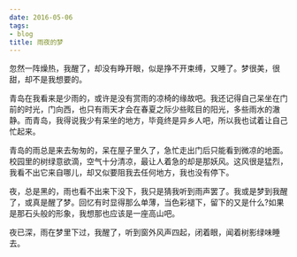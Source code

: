 ```yaml
---
date: 2016-05-06
tags:
- blog
title: 雨夜的梦
---
```


忽然一阵燥热，我醒了，却没有睁开眼，似是挣不开束缚，又睡了。梦很美，很甜，却不是我想要的。
<!--more-->

青岛在我看来是少雨的，或许是没有赏雨的凉椅的缘故吧。我还记得自己呆坐在门前的时光，门向西，也只有雨天才会在春夏之际少些眩目的阳光，多些雨水的澈静。而青岛，我得说我少有呆坐的地方，毕竟终是异乡人吧，所以我也试着让自己忙起来。

青岛的雨总是来去匆匆的，呆在屋子里久了，急忙走出门后只能看到微凉的地面。校园里的树绿意欲滴，空气十分清凉，最让人着急的却是那妖风。这风很是猛烈，我看不出它来自哪儿，却又似要阻我去任何地方，我也没有停下。

夜，总是黑的，雨也看不出来下没下，我只是猜我听到雨声罢了。我或是梦到我醒了，或真是醒了梦。回忆有时显得那么单薄，当色彩褪下，留下的又是什么?如果是那石头般的形象，我想那也应该是一座高山吧。

夜已深，雨在梦里下过，我醒了，听到窗外风声四起，闭着眼，闻着树影绿味睡去。
